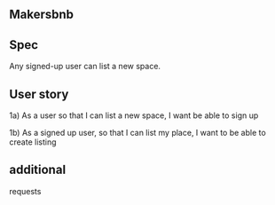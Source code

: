 ## Makersbnb

## Spec

Any signed-up user can list a new space.

## User story

1a) As a user so that I can list a new space, I want be able to sign up

1b) As a signed up user, so that I can list my place, I want to be able to create listing

## additional

requests
